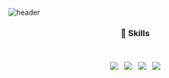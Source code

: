 

<!--

### Hi there 👋

**namhyemi/namhyemi** is a ✨ _special_ ✨ repository because its `README.md` (this file) appears on your GitHub profile.

Here are some ideas to get you started:

- 🔭 I’m currently working on ...
- 🌱 I’m currently learning ...
- 👯 I’m looking to collaborate on ...
- 🤔 I’m looking for help with ...
- 💬 Ask me about ...
- 📫 How to reach me: ...
- 😄 Pronouns: ...
- ⚡ Fun fact: ...
-->


![header](https://capsule-render.vercel.app/api?type=venom&color=auto&height=300&section=header&text=Hey%20hyemi&fontSize=90)


<div align="center">

<h3>  📍 Skills   </h3> <br>

<img src="https://img.shields.io/badge/java-20232a?style=for-the-badge&logo=Java&logoColor=white"> &nbsp;
<img src="https://img.shields.io/badge/springboots-6DB33F?style=for-the-badge&logo=Spring Boot&logoColor=white"> &nbsp;
<img src="https://img.shields.io/badge/springboots-6DB33F?style=for-the-badge&logo=Spring&logoColor=white"> &nbsp;
<img src="https://img.shields.io/badge/MySQL-4479A1?style=for-the-badge&logo=MySQL&logoColor=white">
</div>
